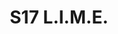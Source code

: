 ---
title: S17 L.I.M.E.
permalink: "/teams/s17-neon-green"
members: []
teamid: 6695
name: S17 L.I.M.E.
division: ''
---